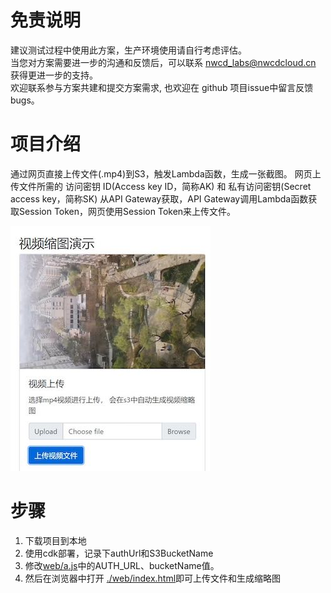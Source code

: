 
# 免责说明
建议测试过程中使用此方案，生产环境使用请自行考虑评估。<br>
当您对方案需要进一步的沟通和反馈后，可以联系 nwcd_labs@nwcdcloud.cn 获得更进一步的支持。<br>
欢迎联系参与方案共建和提交方案需求, 也欢迎在 github 项目issue中留言反馈bugs。    


# 项目介绍

通过网页直接上传文件(.mp4)到S3，触发Lambda函数，生成一张截图。
网页上传文件所需的 访问密钥 ID(Access key ID，简称AK) 和 私有访问密钥(Secret access key，简称SK) 从API Gateway获取，API Gateway调用Lambda函数获取Session Token，网页使用Session Token来上传文件。


![image](./images/000.jpg)


# 步骤

1. 下载项目到本地
2. 使用cdk部署，记录下authUrl和S3BucketName
3. 修改[web/a.js](./web/a.js)中的AUTH_URL、bucketName值。
4. 然后在浏览器中打开 [./web/index.html](./web/index.html)即可上传文件和生成缩略图
